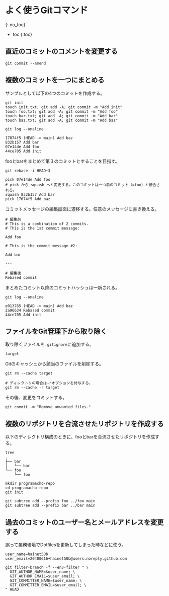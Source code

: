# よく使うGitコマンド
{:.no_toc}

* toc
{:toc}

## 直近のコミットのコメントを変更する
```shell
git commit --amend
```

## 複数のコミットを一つにまとめる
サンプルとして以下の4つのコミットを作成する。

```shell
git init
touch init.txt; git add -A; git commit -m "Add init"
touch foo.txt; git add -A; git commit -m "Add foo"
touch bar.txt; git add -A; git commit -m "Add bar"
touch baz.txt; git add -A; git commit -m "Add baz"

git log --oneline

17074f5 (HEAD -> main) Add baz
832b157 Add bar
07e14de Add foo
44ce705 Add init
```

fooとbarをまとめて第３のコミットとすることを目指す。

```shell
git rebase -i HEAD~3

pick 07e14de Add foo
# pick から squash へと変更する。このコミットは一つ前のコミット（=foo）と統合される。
squash 832b157 Add bar
pick 17074f5 Add baz
```

コミットメッセージの編集画面に遷移する。任意のメッセージに書き換える。

```
# 編集前
# This is a combination of 2 commits.
# This is the 1st commit message:

Add foo

# This is the commit message #2:

Add bar

---

# 編集後
Rebased commit
```

まとめたコミット以降のコミットハッシュは一新される。

```shell
git log --oneline

e013765 (HEAD -> main) Add baz
2a96634 Rebased commit
44ce705 Add init
```

## ファイルをGit管理下から取り除く
取り除くファイルを`.gitignore`に追加する。
```
target
```

Gitのキャッシュから該当のファイルを削除する。
```shell
git rm --cache target

# ディレクトリの場合は-rオプションを付与する。
git rm --cache -r target
```

その後、変更をコミットする。
```shell
git commit -m "Remove unwanted files."
```

## 複数のリポジトリを合流させたリポジトリを作成する
以下のディレクトリ構成のときに、fooとbarを合流させたリポジトリを作成する。

```shell
tree
.
├── bar
│   └── bar
└── foo
    └── foo
```

```shell
mkdir programacho-repo
cd programacho-repo
git init

git subtree add --prefix foo ../foo main
git subtree add --prefix bar ../bar main
```

## 過去のコミットのユーザー名とメールアドレスを変更する
誤って業務環境でDotfilesを更新してしまった時などに使う。

```shell
user_name=hainet50b
user_email=20400616+hainet50b@users.noreply.github.com

git filter-branch -f --env-filter " \
  GIT_AUTHOR_NAME=$user_name; \
  GIT_AUTHOR_EMAIL=$user_email; \
  GIT_COMMITTER_NAME=$user_name; \
  GIT_COMMITTER_EMAIL=$user_email; \
" HEAD
```